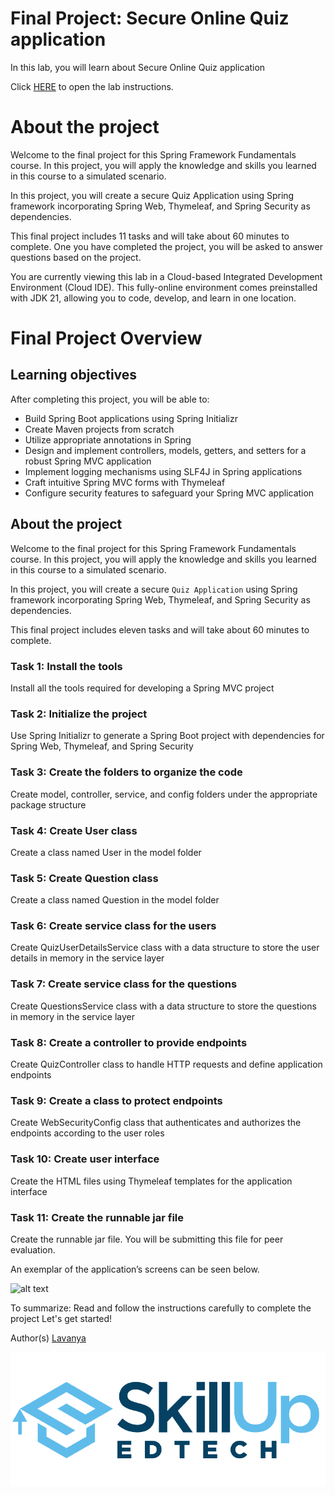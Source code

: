 # Final Project: Secure Online Quiz application
In this lab, you will learn about Secure Online Quiz application

Click [HERE](https://cf-courses-data.static.labs.skills.network/yKGRNPpvgFXs4xwL-Cwdxw/Final%20Project%20Environment-v1.md.html) to open the lab instructions.

# About the project

Welcome to the final project for this Spring Framework Fundamentals course. In this project, you will apply the knowledge and skills you learned in this course to a simulated scenario.

In this project, you will create a secure Quiz Application using Spring framework incorporating Spring Web, Thymeleaf, and Spring Security as dependencies.

This final project includes 11 tasks and will take about 60 minutes to complete. One you have completed the project, you will be asked to answer questions based on the project.

You are currently viewing this lab in a Cloud-based Integrated Development Environment (Cloud IDE). This fully-online environment comes preinstalled with JDK 21, allowing you to code, develop, and learn in one location.

# Final Project Overview

## Learning objectives
After completing this project, you will be able to:

- Build Spring Boot applications using Spring Initializr
- Create Maven projects from scratch
- Utilize appropriate annotations in Spring
- Design and implement controllers, models, getters, and setters for a robust Spring MVC application
- Implement logging mechanisms using SLF4J in Spring applications
- Craft intuitive Spring MVC forms with Thymeleaf
- Configure security features to safeguard your Spring MVC application

## About the project
Welcome to the final project for this Spring Framework Fundamentals course. In this project, you will apply the knowledge and skills you learned in this course to a simulated scenario.

In this project, you will create a secure `Quiz Application` using Spring framework incorporating Spring Web, Thymeleaf, and Spring Security as dependencies.

This final project includes eleven tasks and will take about 60 minutes to complete.

### Task 1: Install the tools
Install all the tools required for developing a Spring MVC project

### Task 2: Initialize the project
Use Spring Initializr to generate a Spring Boot project with dependencies for Spring Web, Thymeleaf, and Spring Security

### Task 3: Create the folders to organize the code
Create model, controller, service, and config folders under the appropriate package structure

### Task 4: Create User class
Create a class named User in the model folder

### Task 5: Create Question class
Create a class named Question in the model folder

### Task 6: Create service class for the users
Create QuizUserDetailsService class with a data structure to store the user details in memory in the service layer

### Task 7: Create service class for the questions
Create QuestionsService class with a data structure to store the questions in memory in the service layer

### Task 8: Create a controller to provide endpoints
Create QuizController class to handle HTTP requests and define application endpoints

### Task 9: Create a class to protect endpoints
Create WebSecurityConfig class that authenticates and authorizes the endpoints according to the user roles

### Task 10: Create user interface
Create the HTML files using Thymeleaf templates for the application interface

### Task 11: Create the runnable jar file
Create the runnable jar file. You will be submitting this file for peer evaluation.

An exemplar of the application’s screens can be seen below.

![alt text](examplesofscreenshots.gif)

To summarize:
Read and follow the instructions carefully to complete the project
Let's get started!

Author(s)
[Lavanya](https://www.linkedin.com/in/lavanya-sunderarajan-199a445/)

![alt text](SKE.png)